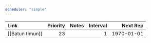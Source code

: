 ```yaml
---
scheduler: "simple"
---
```

| Link            | Priority | Notes | Interval |   Next Rep |
| :-------------- | -------: | :---- | -------: | ---------: |
| [[Batun timun]] |       23 |       |        1 | 1970-01-01 |